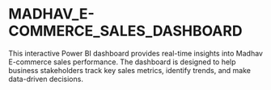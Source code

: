 # MADHAV_E-COMMERCE_SALES_DASHBOARD
This interactive Power BI dashboard provides real-time insights into Madhav E-commerce sales performance. The dashboard is designed to help business stakeholders track key sales metrics, identify trends, and make data-driven decisions.
